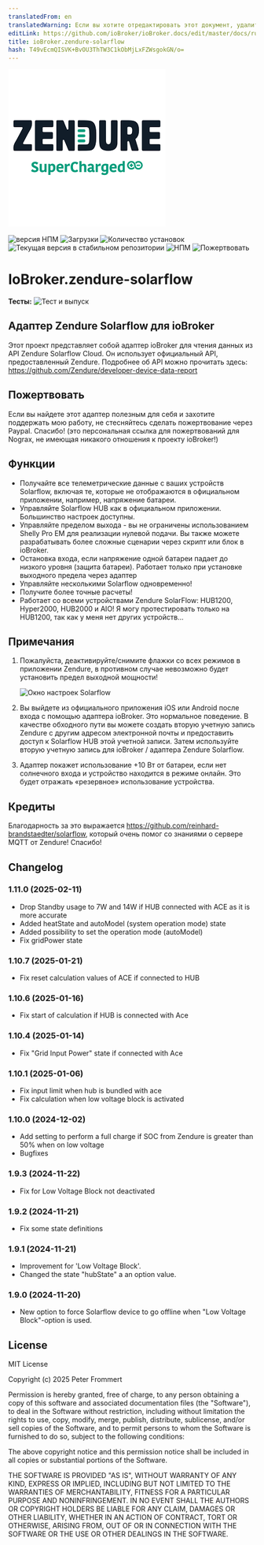 ```yaml
---
translatedFrom: en
translatedWarning: Если вы хотите отредактировать этот документ, удалите поле «translationFrom», в противном случае этот документ будет снова автоматически переведен
editLink: https://github.com/ioBroker/ioBroker.docs/edit/master/docs/ru/adapterref/iobroker.zendure-solarflow/README.md
title: ioBroker.zendure-solarflow
hash: T49vEcmQISVK+BvOU3ThTW3C1kObMjLxFZWsgokGN/o=
---
```

![Логотип](../../../en/adapterref/iobroker.zendure-solarflow/admin/zendure-solarflow.png)

![версия НПМ](https://img.shields.io/npm/v/iobroker.zendure-solarflow.svg)
![Загрузки](https://img.shields.io/npm/dm/iobroker.zendure-solarflow.svg)
![Количество установок](https://iobroker.live/badges/zendure-solarflow-installed.svg)
![Текущая версия в стабильном репозитории](https://iobroker.live/badges/zendure-solarflow-stable.svg)
![НПМ](https://nodei.co/npm/iobroker.zendure-solarflow.png?downloads=true)
![Пожертвовать](https://img.shields.io/badge/PayPal-00457C?style=for-the-badge&logo=paypal&logoColor=white)

# IoBroker.zendure-solarflow
**Тесты:** ![Тест и выпуск](https://github.com/nograx/ioBroker.zendure-solarflow/workflows/Test%20and%20Release/badge.svg)

## Адаптер Zendure Solarflow для ioBroker
Этот проект представляет собой адаптер ioBroker для чтения данных из API Zendure Solarflow Cloud. Он использует официальный API, предоставленный Zendure.
Подробнее об API можно прочитать здесь: https://github.com/Zendure/developer-device-data-report

## Пожертвовать
Если вы найдете этот адаптер полезным для себя и захотите поддержать мою работу, не стесняйтесь сделать пожертвование через Paypal. Спасибо! (это персональная ссылка для пожертвований для Nograx, не имеющая никакого отношения к проекту ioBroker!)<br />

## Функции
- Получайте все телеметрические данные с ваших устройств Solarflow, включая те, которые не отображаются в официальном приложении, например, напряжение батареи.
- Управляйте Solarflow HUB как в официальном приложении. Большинство настроек доступны.
- Управляйте пределом выхода - вы не ограничены использованием Shelly Pro EM для реализации нулевой подачи. Вы также можете разрабатывать более сложные сценарии через скрипт или блок в ioBroker.
- Остановка входа, если напряжение одной батареи падает до низкого уровня (защита батареи). Работает только при установке выходного предела через адаптер
- Управляйте несколькими Solarflow одновременно!
- Получите более точные расчеты!
- Работает со всеми устройствами Zendure SolarFlow: HUB1200, Hyper2000, HUB2000 и AIO! Я могу протестировать только на HUB1200, так как у меня нет других устройств...

## Примечания
1. Пожалуйста, деактивируйте/снимите флажки со всех режимов в приложении Zendure, в противном случае невозможно будет установить предел выходной мощности!

   ![Окно настроек Solarflow](https://raw.github.com/nograx/ioBroker.zendure-solarflow/master/Screenshots/ZendureSolarflowSettings.png)

2. Вы выйдете из официального приложения iOS или Android после входа с помощью адаптера ioBroker. Это нормальное поведение. В качестве обходного пути вы можете создать вторую учетную запись Zendure с другим адресом электронной почты и предоставить доступ к Solarflow HUB этой учетной записи. Затем используйте вторую учетную запись для ioBroker / адаптера Zendure Solarflow.

3. Адаптер покажет использование +10 Вт от батареи, если нет солнечного входа и устройство находится в режиме онлайн. Это будет отражать «резервное» использование устройства.

## Кредиты
Благодарность за это выражается https://github.com/reinhard-brandstaedter/solarflow, который очень помог со знаниями о сервере MQTT от Zendure! Спасибо!

## Changelog
### 1.11.0 (2025-02-11)

- Drop Standby usage to 7W and 14W if HUB connected with ACE as it is more accurate
- Added heatState and autoModel (system operation mode) state
- Added possibility to set the operation mode (autoModel)
- Fix gridPower state

### 1.10.7 (2025-01-21)

- Fix reset calculation values of ACE if connected to HUB

### 1.10.6 (2025-01-16)

- Fix start of calculation if HUB is connected with Ace

### 1.10.4 (2025-01-14)

- Fix "Grid Input Power" state if connected with Ace

### 1.10.1 (2025-01-06)

- Fix input limit when hub is bundled with ace
- Fix calculation when low voltage block is activated

### 1.10.0 (2024-12-02)

- Add setting to perform a full charge if SOC from Zendure is greater than 50% when on low voltage
- Bugfixes

### 1.9.3 (2024-11-22)

- Fix for Low Voltage Block not deactivated

### 1.9.2 (2024-11-21)

- Fix some state definitions

### 1.9.1 (2024-11-21)

- Improvement for 'Low Voltage Block'.
- Changed the state "hubState" a an option value.

### 1.9.0 (2024-11-20)

- New option to force Solarflow device to go offline when "Low Voltage Block"-option is used.

## License

MIT License

Copyright (c) 2025 Peter Frommert

Permission is hereby granted, free of charge, to any person obtaining a copy
of this software and associated documentation files (the "Software"), to deal
in the Software without restriction, including without limitation the rights
to use, copy, modify, merge, publish, distribute, sublicense, and/or sell
copies of the Software, and to permit persons to whom the Software is
furnished to do so, subject to the following conditions:

The above copyright notice and this permission notice shall be included in all
copies or substantial portions of the Software.

THE SOFTWARE IS PROVIDED "AS IS", WITHOUT WARRANTY OF ANY KIND, EXPRESS OR
IMPLIED, INCLUDING BUT NOT LIMITED TO THE WARRANTIES OF MERCHANTABILITY,
FITNESS FOR A PARTICULAR PURPOSE AND NONINFRINGEMENT. IN NO EVENT SHALL THE
AUTHORS OR COPYRIGHT HOLDERS BE LIABLE FOR ANY CLAIM, DAMAGES OR OTHER
LIABILITY, WHETHER IN AN ACTION OF CONTRACT, TORT OR OTHERWISE, ARISING FROM,
OUT OF OR IN CONNECTION WITH THE SOFTWARE OR THE USE OR OTHER DEALINGS IN THE
SOFTWARE.
